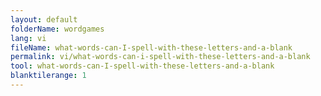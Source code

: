 ```yaml
---
layout: default
folderName: wordgames
lang: vi
fileName: what-words-can-I-spell-with-these-letters-and-a-blank
permalink: vi/what-words-can-i-spell-with-these-letters-and-a-blank
tool: what-words-can-I-spell-with-these-letters-and-a-blank
blanktilerange: 1
---     
```

